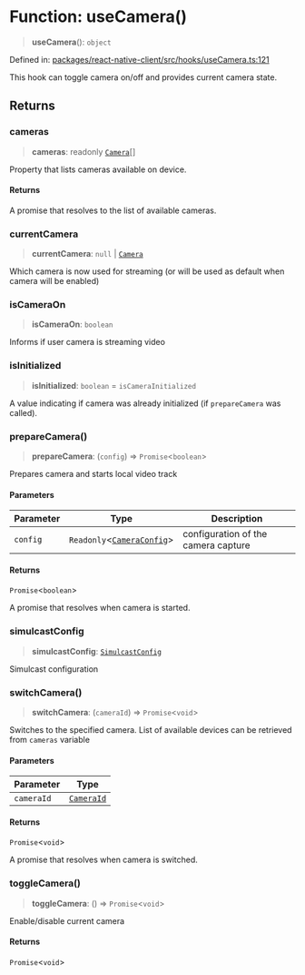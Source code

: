 # Function: useCamera()

> **useCamera**(): `object`

Defined in: [packages/react-native-client/src/hooks/useCamera.ts:121](https://github.com/fishjam-cloud/mobile-client-sdk/blob/a60616b68cd043388665165d49f98ce759f80517/packages/react-native-client/src/hooks/useCamera.ts#L121)

This hook can toggle camera on/off and provides current camera state.

## Returns

### cameras

> **cameras**: readonly [`Camera`](../type-aliases/Camera.md)[]

Property that lists cameras available on device.

#### Returns

A promise that resolves to the list of available cameras.

### currentCamera

> **currentCamera**: `null` \| [`Camera`](../type-aliases/Camera.md)

Which camera is now used for streaming (or will be used as default when camera will be enabled)

### isCameraOn

> **isCameraOn**: `boolean`

Informs if user camera is streaming video

### isInitialized

> **isInitialized**: `boolean` = `isCameraInitialized`

A value indicating if camera was already initialized (if `prepareCamera` was called).

### prepareCamera()

> **prepareCamera**: (`config`) => `Promise`\<`boolean`\>

Prepares camera and starts local video track

#### Parameters

| Parameter | Type | Description |
| ------ | ------ | ------ |
| `config` | `Readonly`\<[`CameraConfig`](../type-aliases/CameraConfig.md)\> | configuration of the camera capture |

#### Returns

`Promise`\<`boolean`\>

A promise that resolves when camera is started.

### simulcastConfig

> **simulcastConfig**: [`SimulcastConfig`](../type-aliases/SimulcastConfig.md)

Simulcast configuration

### switchCamera()

> **switchCamera**: (`cameraId`) => `Promise`\<`void`\>

Switches to the specified camera.
List of available devices can be retrieved from `cameras` variable

#### Parameters

| Parameter | Type |
| ------ | ------ |
| `cameraId` | [`CameraId`](../type-aliases/CameraId.md) |

#### Returns

`Promise`\<`void`\>

A promise that resolves when camera is switched.

### toggleCamera()

> **toggleCamera**: () => `Promise`\<`void`\>

Enable/disable current camera

#### Returns

`Promise`\<`void`\>
